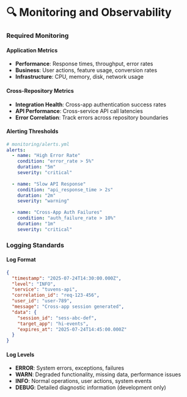 # 🔍 Monitoring and Observability

### Required Monitoring

#### Application Metrics
- **Performance**: Response times, throughput, error rates
- **Business**: User actions, feature usage, conversion rates
- **Infrastructure**: CPU, memory, disk, network usage

#### Cross-Repository Metrics
- **Integration Health**: Cross-app authentication success rates
- **API Performance**: Cross-service API call latencies
- **Error Correlation**: Track errors across repository boundaries

#### Alerting Thresholds
```yaml
# monitoring/alerts.yml
alerts:
  - name: "High Error Rate"
    condition: "error_rate > 5%"
    duration: "5m"
    severity: "critical"
  
  - name: "Slow API Response"
    condition: "api_response_time > 2s"
    duration: "2m"
    severity: "warning"
  
  - name: "Cross-App Auth Failures"
    condition: "auth_failure_rate > 10%"
    duration: "1m"
    severity: "critical"
```

### Logging Standards

#### Log Format
```json
{
  "timestamp": "2025-07-24T14:30:00.000Z",
  "level": "INFO",
  "service": "tuvens-api",
  "correlation_id": "req-123-456",
  "user_id": "user-789",
  "message": "Cross-app session generated",
  "data": {
    "session_id": "sess-abc-def",
    "target_app": "hi-events",
    "expires_at": "2025-07-24T14:45:00.000Z"
  }
}
```

#### Log Levels
- **ERROR**: System errors, exceptions, failures
- **WARN**: Degraded functionality, missing data, performance issues
- **INFO**: Normal operations, user actions, system events
- **DEBUG**: Detailed diagnostic information (development only)